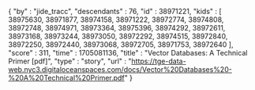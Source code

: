 {
  "by" : "jide_tracc",
  "descendants" : 76,
  "id" : 38971221,
  "kids" : [ 38975630, 38971877, 38974158, 38971222, 38972774, 38974808, 38972748, 38974971, 38973364, 38975396, 38974292, 38972611, 38973168, 38973244, 38973050, 38972292, 38974515, 38972840, 38972250, 38972440, 38973068, 38972705, 38971753, 38972640 ],
  "score" : 311,
  "time" : 1705081136,
  "title" : "Vector Databases: A Technical Primer [pdf]",
  "type" : "story",
  "url" : "https://tge-data-web.nyc3.digitaloceanspaces.com/docs/Vector%20Databases%20-%20A%20Technical%20Primer.pdf"
}
